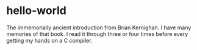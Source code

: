# hello-world
The immemorially ancient introduction from Brian Kernighan.
I have many memories of that book.  I read it through three or four times before every getting my hands on a C compiler.
